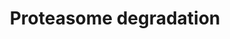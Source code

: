 ---
annotations:
- type: Pathway Ontology
  value: ubiquitin/proteasome degradation pathway
authors:
- Nsalomonis
- MaintBot
- Fdennissen
- Thomas
- MartijnVanIersel
- Khanspers
- Evelo
- Egonw
- Mkutmon
- Mick Eikelhof
- Eweitz
description: Degradation by proteasomes is part of  the mechanism by which cells regulate
  the concentration of proteins and degrade misfolded proteins. Proteasomes are protein
  complexes which degrade unneeded or damaged proteins by proteolysis, a chemical
  reaction that breaks peptide bonds. Proteins are tagged for degradation by proteasomes
  by the addition of ubiquitin, by ubiquitin ligases. Description adapted from [https://en.wikipedia.org/wiki/Proteasome
  Wikipedia].  Proteins on this pathway have targeted assays available via the [https://assays.cancer.gov/available_assays?wp_id=WP183
  CPTAC Assay Portal]
last-edited: 2021-05-16
organisms:
- Homo sapiens
redirect_from:
- /index.php/Pathway:WP183
- /instance/WP183
schema-jsonld:
- '@context': https://schema.org/
  '@id': https://wikipathways.github.io/pathways/WP183.html
  '@type': Dataset
  creator:
    '@type': Organization
    name: WikiPathways
  description: Degradation by proteasomes is part of  the mechanism by which cells
    regulate the concentration of proteins and degrade misfolded proteins. Proteasomes
    are protein complexes which degrade unneeded or damaged proteins by proteolysis,
    a chemical reaction that breaks peptide bonds. Proteins are tagged for degradation
    by proteasomes by the addition of ubiquitin, by ubiquitin ligases. Description
    adapted from [https://en.wikipedia.org/wiki/Proteasome Wikipedia].  Proteins on
    this pathway have targeted assays available via the [https://assays.cancer.gov/available_assays?wp_id=WP183
    CPTAC Assay Portal]
  keywords:
  - PSMD9
  - HLA-G
  - PSMA5
  - ATP
  - HLA-F
  - PSMC6
  - Ubiquitin
  - HLA-C
  - IFNG
  - UCHL1
  - UBB
  - PSMD5
  - PSME3
  - UBE2B
  - PSMD2
  - PSMB1
  - PSMB4
  - UBC
  - PSMA3
  - PSMC4
  - PSMA6
  - HLA-E
  - PSMD1
  - PSMB8
  - PSMD13
  - RPN2
  - PSMB6
  - PSMD6
  - PSMB3
  - H2AFZ
  - UBE2D2
  - HLA-J
  - UBE2D3
  - NEDD4
  - H2AFX
  - PSMB5
  - PSMA7
  - PSMD8
  - HLA-B
  - UCHL3
  - PSMB7
  - RPN1
  - PSMD4
  - HLA-H
  - PSMD3
  - PSMA2
  - PSMD12
  - PSMB9
  - PSMA4
  - UBE1L
  - HLA-A
  - PSMC1
  - UBE2D1
  - PSME1
  - PSME2
  - PSMC3
  - PSMD11
  - UBE1
  - PSMD10
  - HIST1H2AB
  - PSMD7
  - PSMC2
  - PSMB2
  - PSMA1
  - PSMB10
  - PSMC5
  license: CC0
  name: Proteasome degradation
seo: CreativeWork
title: Proteasome degradation
wpid: WP183
---